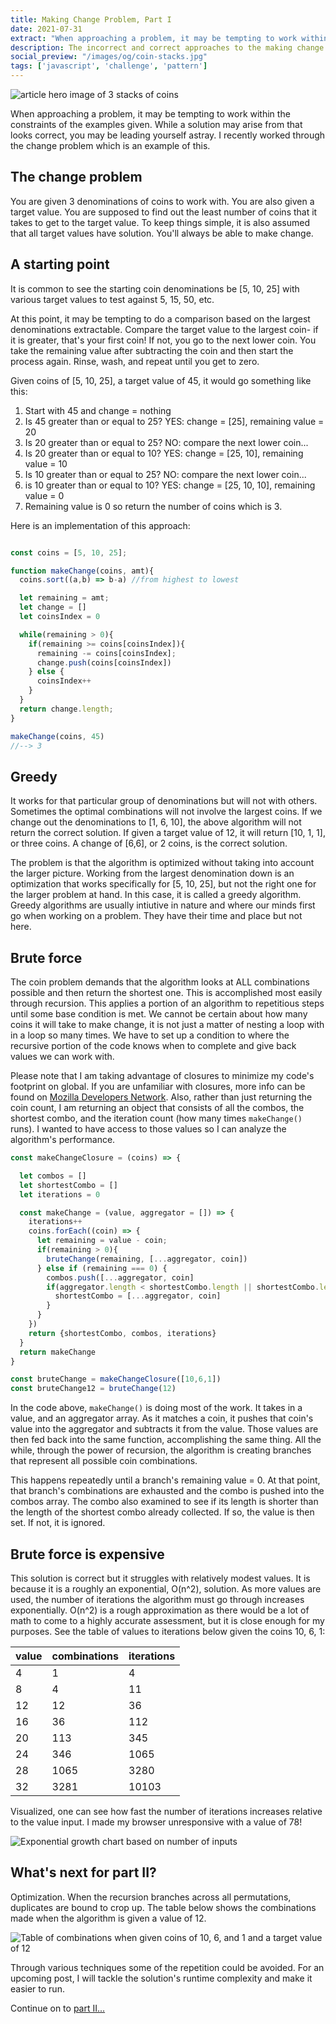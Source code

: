 ```yaml
---
title: Making Change Problem, Part I
date: 2021-07-31
extract: "When approaching a problem, it may be tempting to work within the constraints of the examples given. While a solution may arise from that looks correct, you may be leading yourself astray. I recently worked through the change problem which is an example of this."
description: The incorrect and correct approaches to the making change problem
social_preview: "/images/og/coin-stacks.jpg"
tags: ['javascript', 'challenge', 'pattern']
---
```

<img src="/images/og/coin-stacks.jpg" alt="article hero image of 3 stacks of coins">

When approaching a problem, it may be tempting to work within the constraints of the examples given. While a solution may arise from that looks correct, you may be leading yourself astray. I recently worked through the change problem which is an example of this.

## The change problem

You are given 3 denominations of coins to work with. You are also given a target value. You are supposed to find out the least number of coins that it takes to get to the target value. To keep things simple, it is also assumed that all target values have solution. You'll always be able to make change.

## A starting point

It is common to see the starting coin denominations be [5, 10, 25] with various target values to test against 5, 15, 50, etc.

At this point, it may be tempting to do a comparison based on the largest denominations extractable. Compare the target value to the largest coin- if it is greater, that's your first coin! If not, you go to the next lower coin. You take the remaining value after subtracting the coin and then start the process again. Rinse, wash, and repeat until you get to zero.

Given coins of [5, 10, 25], a target value of 45, it would go something like this:

1. Start with 45 and change = nothing
2. Is 45 greater than or equal to 25? YES: change = [25], remaining value = 20
3. Is 20 greater than or equal to 25? NO: compare the next lower coin...
4. Is 20 greater than or equal to 10? YES: change = [25, 10], remaining value = 10
5. Is 10 greater than or equal to 25? NO: compare the next lower coin...
6. is 10 greater than or equal to 10? YES: change = [25, 10, 10], remaining value = 0
7. Remaining value is 0 so return the number of coins which is 3.

Here is an implementation of this approach:

```javascript

const coins = [5, 10, 25];

function makeChange(coins, amt){
  coins.sort((a,b) => b-a) //from highest to lowest

  let remaining = amt;
  let change = []
  let coinsIndex = 0

  while(remaining > 0){
    if(remaining >= coins[coinsIndex]){
      remaining -= coins[coinsIndex];
      change.push(coins[coinsIndex])
    } else {
      coinsIndex++
    }
  }
  return change.length;
}

makeChange(coins, 45)
//--> 3
```

## Greedy

It works for that particular group of denominations but will not with others. Sometimes the optimal combinations will not involve the largest coins. If we change out the denominations to [1, 6, 10], the above algorithm will not return the correct solution. If given a target value of 12, it will return [10, 1, 1], or three coins. A change of [6,6], or 2 coins, is the correct solution.

The problem is that the algorithm is optimized without taking into account the larger picture. Working from the largest denomination down is an optimization that works specifically for [5, 10, 25], but not the right one for the larger problem at hand. In this case, it is called a greedy algorithm. Greedy algorithms are usually intiutive in nature and where our minds first go when working on a problem. They have their time and place but not here.

## Brute force

The coin problem demands that the algorithm looks at ALL combinations possible and then return the shortest one. This is accomplished most easily through recursion. This applies a portion of an algorithm to repetitious steps until some base condition is met. We cannot be certain about how many coins it will take to make change, it is not just a matter of nesting a loop with in a loop so many times. We have to set up a condition to where the recursive portion of the code knows when to complete and give back values we can work with.

Please note that I am taking advantage of closures to minimize my code's footprint on global. If you are unfamiliar with closures, more info can be found on [Mozilla Developers Network](https://developer.mozilla.org/en-US/docs/Web/JavaScript/Closures). Also, rather than just returning the coin count, I am returning an object that consists of all the combos, the shortest combo, and the iteration count (how many times `makeChange()` runs). I wanted to have access to those values so I can analyze the algorithm's performance.

```javascript
const makeChangeClosure = (coins) => {

  let combos = []
  let shortestCombo = []
  let iterations = 0

  const makeChange = (value, aggregator = []) => {
    iterations++
    coins.forEach((coin) => {
      let remaining = value - coin;
      if(remaining > 0){
        bruteChange(remaining, [...aggregator, coin])
      } else if (remaining === 0) {
        combos.push([...aggregator, coin]
        if(aggregator.length < shortestCombo.length || shortestCombo.length === 0 ){
          shortestCombo = [...aggregator, coin]
        }
      }
    })
    return {shortestCombo, combos, iterations}
  }
  return makeChange
}

const bruteChange = makeChangeClosure([10,6,1])
const bruteChange12 = bruteChange(12)
```

In the code above, `makeChange()` is doing most of the work. It takes in a value, and an aggregator array. As it matches a coin, it pushes that coin's value into the aggregator and subtracts it from the value. Those values are then fed back into the same function, accomplishing the same thing.  All the while, through the power of recursion, the algorithm is creating branches that represent all possible coin combinations.

This happens repeatedly until a branch's remaining value = 0. At that point, that branch's combinations are exhausted and the combo is pushed into the combos array. The combo also examined to see if its length is shorter than the length of the shortest combo already collected. If so, the value is then set. If not, it is ignored.

## Brute force is expensive

This solution is correct but it struggles with relatively modest values. It is because it is a roughly an exponential, O(n^2), solution. As more values are used, the number of iterations the algorithm must go through increases exponentially. O(n^2) is a rough approximation as there would be a lot of math to come to a highly accurate assessment, but it is close enough for my purposes. See the table of values to iterations below given the coins 10, 6, 1:

| value | combinations | iterations |
| ----- | ------------ | ---------- |
| 4     | 1            | 4          |
| 8     | 4            | 11         |
| 12    | 12           | 36         |
| 16    | 36           | 112        |
| 20    | 113          | 345        |
| 24    | 346          | 1065       |
| 28    | 1065         | 3280       |
| 32    | 3281         | 10103      |

Visualized, one can see how fast the number of iterations increases relative to the value input. I made my browser unresponsive with a value of 78!

![Exponential growth chart based on number of inputs](/images/exponential-growth.png)

## What's next for part II?

Optimization. When the recursion branches across all permutations, duplicates are bound to crop up. The table below shows the combinations made when the algorithm is given a value of 12.

![Table of combinations when given coins of 10, 6, and 1 and a target value of 12](/images/combo-table.png)

Through various techniques some of the repetition could be avoided. For an upcoming post, I will tackle the solution's runtime complexity and make it easier to run.

Continue on to [part II...](/blog/making-change-problem-pt2)